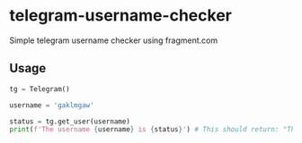 # telegram-username-checker
Simple telegram username checker using fragment.com

## Usage

```py
tg = Telegram()

username = 'gaklmgaw'

status = tg.get_user(username)
print(f'The username {username} is {status}') # This should return: "The username gaklmgaw is Available"

```
